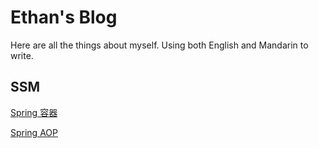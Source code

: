 # Ethan's Blog

Here are all the things about myself. Using both English and Mandarin to write.

## SSM
[Spring 容器](./pages/Spring容器.md)

[Spring AOP](./pages/SpringAOP.md)